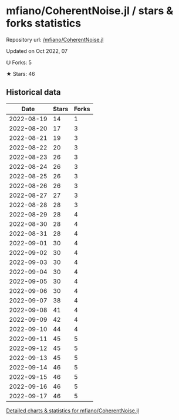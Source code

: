 # mfiano/CoherentNoise.jl / stars & forks statistics

Repository url: [/mfiano/CoherentNoise.jl](https://github.com/mfiano/CoherentNoise.jl)

Updated on Oct 2022, 07

☋ Forks: 5

★ Stars: 46

## Historical data
| Date | Stars | Forks |
|------|-------|-------|
| 2022-08-19 | 14 | 1 | 
| 2022-08-20 | 17 | 3 | 
| 2022-08-21 | 19 | 3 | 
| 2022-08-22 | 20 | 3 | 
| 2022-08-23 | 26 | 3 | 
| 2022-08-24 | 26 | 3 | 
| 2022-08-25 | 26 | 3 | 
| 2022-08-26 | 26 | 3 | 
| 2022-08-27 | 27 | 3 | 
| 2022-08-28 | 28 | 3 | 
| 2022-08-29 | 28 | 4 | 
| 2022-08-30 | 28 | 4 | 
| 2022-08-31 | 28 | 4 | 
| 2022-09-01 | 30 | 4 | 
| 2022-09-02 | 30 | 4 | 
| 2022-09-03 | 30 | 4 | 
| 2022-09-04 | 30 | 4 | 
| 2022-09-05 | 30 | 4 | 
| 2022-09-06 | 30 | 4 | 
| 2022-09-07 | 38 | 4 | 
| 2022-09-08 | 41 | 4 | 
| 2022-09-09 | 42 | 4 | 
| 2022-09-10 | 44 | 4 | 
| 2022-09-11 | 45 | 5 | 
| 2022-09-12 | 45 | 5 | 
| 2022-09-13 | 45 | 5 | 
| 2022-09-14 | 46 | 5 | 
| 2022-09-15 | 46 | 5 | 
| 2022-09-16 | 46 | 5 | 
| 2022-09-17 | 46 | 5 | 


[Detailed charts & statistics for mfiano/CoherentNoise.jl](https://reviewgithub.com/rep/mfiano/CoherentNoise.jl)

